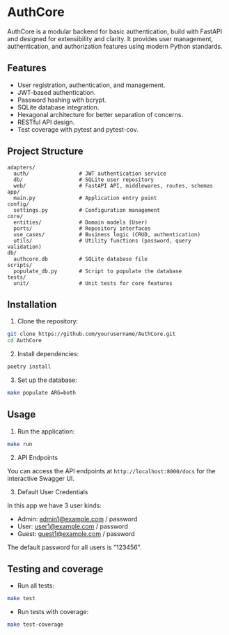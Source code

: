 # AuthCore

AuthCore is a modular backend for basic authentication, build with FastAPI and designed for extensibility and clarity. It provides user management, authentication, and authorization features using modern Python standards.

## Features

- User registration, authentication, and management.
- JWT-based authentication.
- Password hashing with bcrypt.
- SQLite database integration.
- Hexagonal architecture for better separation of concerns.
- RESTful API design.
- Test coverage with pytest and pytest-cov.

## Project Structure

```
adapters/
  auth/                # JWT authentication service
  db/                  # SQLite user repository
  web/                 # FastAPI API, middlewares, routes, schemas
app/
  main.py              # Application entry point
config/
  settings.py          # Configuration management
core/
  entities/            # Domain models (User)
  ports/               # Repository interfaces
  use_cases/           # Business logic (CRUD, authentication)
  utils/               # Utility functions (password, query validation)
db/
  authcore.db          # SQLite database file
scripts/
  populate_db.py       # Script to populate the database
tests/
  unit/                # Unit tests for core features
```

## Installation

1. Clone the repository:

```bash
git clone https://github.com/yourusername/AuthCore.git
cd AuthCore
```

2. Install dependencies:

```bash
poetry install
```

3. Set up the database:

```bash
make populate ARG=both
```

## Usage


1. Run the application:

```bash
make run
```

2. API Endpoints

You can access the API endpoints at `http://localhost:8000/docs` for the interactive Swagger UI.

3. Default User Credentials

In this app we have 3 user kinds:

- Admin: admin1@example.com / password
- User: user1@example.com / password
- Guest: guest1@example.com / password

The default password for all users is "123456".

## Testing and coverage

- Run all tests:

```bash
make test
```

- Run tests with coverage:

```bash
make test-coverage
```